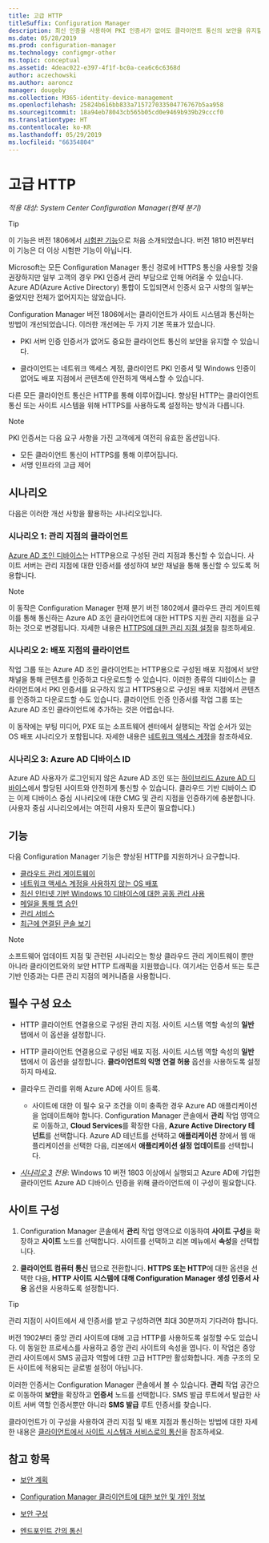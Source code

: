 ```yaml
---
title: 고급 HTTP
titleSuffix: Configuration Manager
description: 최신 인증을 사용하여 PKI 인증서가 없어도 클라이언트 통신의 보안을 유지할 수 있습니다.
ms.date: 05/28/2019
ms.prod: configuration-manager
ms.technology: configmgr-other
ms.topic: conceptual
ms.assetid: 4deac022-e397-4f1f-bc0a-cea6c6c6368d
author: aczechowski
ms.author: aaroncz
manager: dougeby
ms.collection: M365-identity-device-management
ms.openlocfilehash: 25824b616bb833a715727033504776767b5aa958
ms.sourcegitcommit: 18a94eb78043cb565b05cd0e9469b939b29cccf0
ms.translationtype: HT
ms.contentlocale: ko-KR
ms.lasthandoff: 05/29/2019
ms.locfileid: "66354804"
---
```

# <a name="enhanced-http"></a>고급 HTTP

*적용 대상: System Center Configuration Manager(현재 분기)*

<!--1356889,1358460-->

> [!Tip]  
> 이 기능은 버전 1806에서 [시험판 기능](/sccm/core/servers/manage/pre-release-features)으로 처음 소개되었습니다. 버전 1810 버전부터 이 기능은 더 이상 시험판 기능이 아닙니다.  

Microsoft는 모든 Configuration Manager 통신 경로에 HTTPS 통신을 사용할 것을 권장하지만 일부 고객의 경우 PKI 인증서 관리 부담으로 인해 어려울 수 있습니다. Azure AD(Azure Active Directory) 통합이 도입되면서 인증서 요구 사항의 일부는 줄었지만 전체가 없어지지는 않았습니다.

Configuration Manager 버전 1806에서는 클라이언트가 사이트 시스템과 통신하는 방법이 개선되었습니다. 이러한 개선에는 두 가지 기본 목표가 있습니다.  

- PKI 서버 인증 인증서가 없어도 중요한 클라이언트 통신의 보안을 유지할 수 있습니다.  

- 클라이언트는 네트워크 액세스 계정, 클라이언트 PKI 인증서 및 Windows 인증이 없어도 배포 지점에서 콘텐츠에 안전하게 액세스할 수 있습니다.  

다른 모든 클라이언트 통신은 HTTP를 통해 이루어집니다. 향상된 HTTP는 클라이언트 통신 또는 사이트 시스템을 위해 HTTPS를 사용하도록 설정하는 방식과 다릅니다.<!-- SCCMDocs issue #1212 -->

> [!Note]  
> PKI 인증서는 다음 요구 사항을 가진 고객에게 여전히 유효한 옵션입니다.  
>
> - 모든 클라이언트 통신이 HTTPS를 통해 이루어집니다.  
> - 서명 인프라의 고급 제어  


## <a name="bkmk_scenario"></a> 시나리오

다음은 이러한 개선 사항을 활용하는 시나리오입니다.  

### <a name="bkmk_scenario1"></a> 시나리오 1: 관리 지점의 클라이언트

<!--1356889-->
[Azure AD 조인 디바이스](https://docs.microsoft.com/azure/active-directory/device-management-introduction#azure-ad-joined-devices)는 HTTP용으로 구성된 관리 지점과 통신할 수 있습니다. 사이트 서버는 관리 지점에 대한 인증서를 생성하여 보안 채널을 통해 통신할 수 있도록 허용합니다.

> [!Note]  
> 이 동작은 Configuration Manager 현재 분기 버전 1802에서 클라우드 관리 게이트웨이를 통해 통신하는 Azure AD 조인 클라이언트에 대한 HTTPS 지원 관리 지점을 요구하는 것으로 변경됩니다. 자세한 내용은 [HTTPS에 대한 관리 지점 설정](/sccm/core/clients/manage/cmg/certificates-for-cloud-management-gateway#bkmk_mphttps)을 참조하세요.  

### <a name="bkmk_scenario2"></a> 시나리오 2: 배포 지점의 클라이언트

<!--1358228-->
작업 그룹 또는 Azure AD 조인 클라이언트는 HTTP용으로 구성된 배포 지점에서 보안 채널을 통해 콘텐츠를 인증하고 다운로드할 수 있습니다. 이러한 종류의 디바이스는 클라이언트에서 PKI 인증서를 요구하지 않고 HTTPS용으로 구성된 배포 지점에서 콘텐츠를 인증하고 다운로드할 수도 있습니다. 클라이언트 인증 인증서를 작업 그룹 또는 Azure AD 조인 클라이언트에 추가하는 것은 어렵습니다.

이 동작에는 부팅 미디어, PXE 또는 소프트웨어 센터에서 실행되는 작업 순서가 있는 OS 배포 시나리오가 포함됩니다. 자세한 내용은 [네트워크 액세스 계정](/sccm/core/plan-design/hierarchy/accounts#network-access-account)을 참조하세요.<!--1358278-->

### <a name="bkmk_scenario3"></a> 시나리오 3: Azure AD 디바이스 ID

<!--1358460-->
Azure AD 사용자가 로그인되지 않은 Azure AD 조인 또는 [하이브리드 Azure AD 디바이스](https://docs.microsoft.com/azure/active-directory/device-management-introduction#hybrid-azure-ad-joined-devices)에서 할당된 사이트와 안전하게 통신할 수 있습니다. 클라우드 기반 디바이스 ID는 이제 디바이스 중심 시나리오에 대한 CMG 및 관리 지점을 인증하기에 충분합니다. (사용자 중심 시나리오에서는 여전히 사용자 토큰이 필요합니다.)  


## <a name="features"></a>기능

다음 Configuration Manager 기능은 향상된 HTTP를 지원하거나 요구합니다.

- [클라우드 관리 게이트웨이](/sccm/core/clients/manage/cmg/plan-cloud-management-gateway)
- [네트워크 액세스 계정을 사용하지 않는 OS 배포](/sccm/osd/plan-design/planning-considerations-for-automating-tasks#enhanced-http)
- [최신 인터넷 기반 Windows 10 디바이스에 대한 공동 관리 사용](/sccm/comanage/tutorial-co-manage-new-devices)
- [메일을 통해 앱 승인](/sccm/apps/deploy-use/app-approval#bkmk_email-approve)
- [관리 서비스](/sccm/core/plan-design/hierarchy/plan-for-the-sms-provider#bkmk_admin-service)
- [최근에 연결된 콘솔 보기](/sccm/core/servers/manage/admin-console#bkmk_viewconnected)

> [!Note]  
> 소프트웨어 업데이트 지점 및 관련된 시나리오는 항상 클라우드 관리 게이트웨이 뿐만 아니라 클라이언트와의 보안 HTTP 트래픽을 지원했습니다. 여기서는 인증서 또는 토큰 기반 인증과는 다른 관리 지점의 메커니즘을 사용합니다.<!-- SCCMDocs issue #1148 -->


## <a name="prerequisites"></a>필수 구성 요소  

- HTTP 클라이언트 연결용으로 구성된 관리 지점. 사이트 시스템 역할 속성의 **일반** 탭에서 이 옵션을 설정합니다.  

- HTTP 클라이언트 연결용으로 구성된 배포 지점. 사이트 시스템 역할 속성의 **일반** 탭에서 이 옵션을 설정합니다. **클라이언트의 익명 연결 허용** 옵션을 사용하도록 설정하지 마세요.  

- 클라우드 관리를 위해 Azure AD에 사이트 등록.  

    - 사이트에 대한 이 필수 요구 조건을 이미 충족한 경우 Azure AD 애플리케이션을 업데이트해야 합니다. Configuration Manager 콘솔에서 **관리** 작업 영역으로 이동하고, **Cloud Services**를 확장한 다음, **Azure Active Directory 테넌트**를 선택합니다. Azure AD 테넌트를 선택하고 **애플리케이션** 창에서 웹 애플리케이션을 선택한 다음, 리본에서 **애플리케이션 설정 업데이트**를 선택합니다.  

- *[시나리오 3](#bkmk_scenario3) 전용*: Windows 10 버전 1803 이상에서 실행되고 Azure AD에 가입한 클라이언트 Azure AD 디바이스 인증을 위해 클라이언트에 이 구성이 필요합니다.<!-- SCCMDocs issue 1126 -->


## <a name="configure-the-site"></a>사이트 구성

1. Configuration Manager 콘솔에서 **관리** 작업 영역으로 이동하여 **사이트 구성**을 확장하고 **사이트** 노드를 선택합니다. 사이트를 선택하고 리본 메뉴에서 **속성**을 선택합니다.  

2. **클라이언트 컴퓨터 통신** 탭으로 전환합니다. **HTTPS 또는 HTTP**에 대한 옵션을 선택한 다음, **HTTP 사이트 시스템에 대해 Configuration Manager 생성 인증서 사용** 옵션을 사용하도록 설정합니다.  

> [!Tip]
> 관리 지점이 사이트에서 새 인증서를 받고 구성하려면 최대 30분까지 기다려야 합니다.

<!--3798957-->
버전 1902부터 중앙 관리 사이트에 대해 고급 HTTP를 사용하도록 설정할 수도 있습니다. 이 동일한 프로세스를 사용하고 중앙 관리 사이트의 속성을 엽니다. 이 작업은 중앙 관리 사이트에서 SMS 공급자 역할에 대한 고급 HTTP만 활성화합니다. 계층 구조의 모든 사이트에 적용되는 글로벌 설정이 아닙니다.

이러한 인증서는 Configuration Manager 콘솔에서 볼 수 있습니다. **관리** 작업 공간으로 이동하여 **보안**을 확장하고 **인증서** 노드를 선택합니다. SMS 발급 루트에서 발급한 사이트 서버 역할 인증서뿐만 아니라 **SMS 발급** 루트 인증서를 찾습니다.

클라이언트가 이 구성을 사용하여 관리 지점 및 배포 지점과 통신하는 방법에 대한 자세한 내용은 [클라이언트에서 사이트 시스템과 서비스로의 통신](/sccm/core/plan-design/hierarchy/communications-between-endpoints#Planning_Client_to_Site_System)을 참조하세요.


## <a name="see-also"></a>참고 항목

- [보안 계획](/sccm/core/plan-design/security/plan-for-security)  

- [Configuration Manager 클라이언트에 대한 보안 및 개인 정보](/sccm/core/clients/deploy/plan/security-and-privacy-for-clients)  

- [보안 구성](/sccm/core/plan-design/security/configure-security)  

- [엔드포인트 간의 통신](/sccm/core/plan-design/hierarchy/communications-between-endpoints)  
